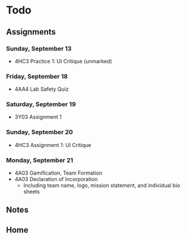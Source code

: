 # Todo

## Assignments 

### Sunday, September 13

- 4HC3 Practice 1: UI Critique (unmarked)

### Friday, September 18

- 4AA4 Lab Safety Quiz

### Saturday, September 19

- 3Y03 Assignment 1

### Sunday, September 20

- 4HC3 Assignment 1: UI Critique

### Monday, September 21

- 4A03 Gamification, Team Formation
- 4A03 Declaration of Incorporation
  - Including team name, logo, mission statement, and individual bio sheets

## Notes

## Home

